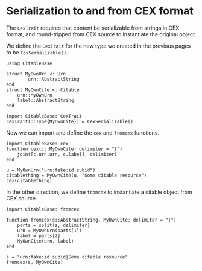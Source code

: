 # Serialization to and from CEX format

The `CexTrait` requires that content be serializable from strings in CEX format, and round-tripped from CEX source to instantiate the original object.

We define the `CexTrait` for the new type we created in the previous pages to be `CexSerializable()`.

```@setup citable
using CitableBase

struct MyOwnUrn <: Urn
        urn::AbstractString
end
struct MyOwnCite <: Citable
    urn::MyOwnUrn
    label::AbstractString
end
```



```@example citable
import CitableBase: CexTrait
CexTrait(::Type{MyOwnCite}) = CexSerializable() 
```

Now we can import and define the `cex` and `fromcex` functions.


```@example citable
import CitableBase: cex
function cex(c::MyOwnCite; delimiter = "|")
    join([c.urn.urn, c.label], delimiter)
end

u = MyOwnUrn("urn:fake:id.subid")
citablething = MyOwnCite(u, "Some citable resource")
cex(citablething)
```

In the other direction, we define `fromcex` to instantiate a citable object from CEX source.




```@example citable
import CitableBase: fromcex

function fromcex(s::AbstractString, MyOwnCite; delimiter = "|")
    parts = split(s, delimiter)
    urn = MyOwnUrn(parts[1])
    label = parts[2]
    MyOwnCite(urn, label)
end
```


```@example citable
s = "urn:fake:id.subid|Some citable resource"
fromcex(s, MyOwnCite)

```
